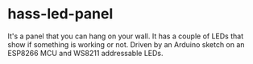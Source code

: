 # hass-led-panel
It's a panel that you can hang on your wall. It has a couple of LEDs that show if something is working or not. Driven by an Arduino sketch on an ESP8266 MCU and WS8211 addressable LEDs.
